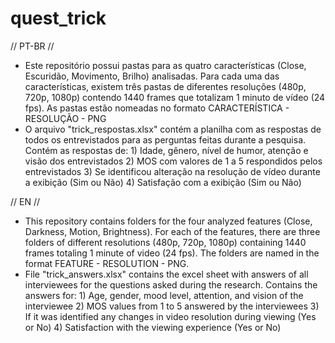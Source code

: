 # quest_trick
// PT-BR //
- Este repositório possui pastas para as quatro características (Close, Escuridão, Movimento, Brilho) analisadas. 
    Para cada uma das características, existem três pastas de diferentes resoluções (480p, 720p, 1080p) contendo 1440 frames que totalizam 1 minuto de vídeo (24 fps).
    As pastas estão nomeadas no formato CARACTERÍSTICA - RESOLUÇÃO - PNG
- O arquivo "trick_respostas.xlsx" contém a planilha com as respostas de todos os entrevistados para as perguntas feitas durante a pesquisa.
    Contém as respostas de: 
        1) Idade, gênero, nível de humor, atenção e visão dos entrevistados
        2) MOS com valores de 1 a 5 respondidos pelos entrevistados
        3) Se identificou alteração na resolução de vídeo durante a exibição (Sim ou Não)
        4) Satisfação com a exibição (Sim ou Não)
    
// EN //

- This repository contains folders for the four analyzed features (Close, Darkness, Motion, Brightness).
    For each of the features, there are three folders of different resolutions (480p, 720p, 1080p) containing 1440 frames totaling 1 minute of video (24 fps).
    The folders are named in the format FEATURE - RESOLUTION - PNG.
- File "trick_answers.xlsx" contains the excel sheet with answers of all interviewees for the questions asked during the research.
    Contains the answers for:
	    1) Age, gender, mood level, attention, and vision of the interviewee
  		2) MOS values from 1 to 5 answered by the interviewees
		3) If it was identified any changes in video resolution during viewing (Yes or No)
        4) Satisfaction with the viewing experience (Yes or No)
